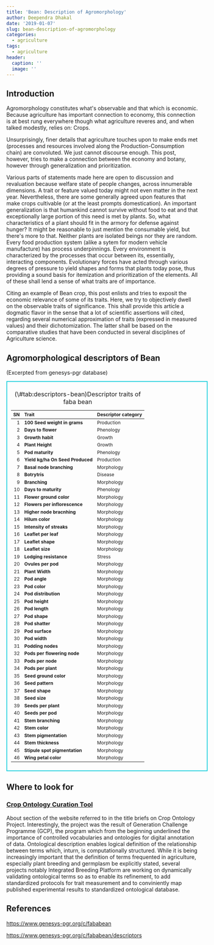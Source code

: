 ```yaml
---
title: 'Bean: Description of Agromorphology'
author: Deependra Dhakal
date: '2019-01-07'
slug: bean-description-of-agromorphology
categories:
  - agriculture
tags:
  - agriculture
header:
  caption: ''
  image: ''
---
```

<script src="{{< blogdown/postref >}}index_files/kePrint/kePrint.js"></script>
<link href="{{< blogdown/postref >}}index_files/lightable/lightable.css" rel="stylesheet" />



## Introduction

Agromorphology constitutes what's observable and that which is economic. Because agriculture has important connection to economy, this connection is at best rung everywhere though what agriculture reveres and, and when talked modestly, relies on: Crops.

Unsurprisingly, finer details that agriculture touches upon to make ends met (processes and resources involved along the Production-Consumption chain) are convoluted. We just cannot discourse enough. This post, however, tries to make a connection between the economy and botany, however through generalization and prioritization.

Various parts of statements made here are open to discussion and revaluation because welfare state of people changes, across innumerable dimensions. A trait or feature valued today might not even matter in the next year. Nevertheless, there are some generally agreed upon features that make crops cultivable (or at the least prompts domestication). An important generalization is that humankind cannot survive without food to eat and that exceptionally large portion of this need is met by plants. So, what characteristics of a plant should fit in the armory for defense against hunger? It might be reasonable to just mention the consumable yield, but there's more to that. Neither plants are isolated beings nor they are random. Every food production system (alike a sytem for modern vehicle manufacture) has process underpinnings. Every environment is characterized by the processes that occur between its, essentially, interacting components. Evolutionary forces have acted through various degrees of pressure to yield shapes and forms that plants today pose, thus providing a sound basis for itemization and prioritization of the elements. All of these shall lend a sense of what traits are of importance.

Citing an example of Bean crop, this post enlists and tries to exposit the economic relevance of some of its traits. Here, we try to objectively dwell on the observable traits of significance. This shall provide this article a dogmatic flavor in the sense that a lot of scientific assertions will cited, regarding several numerical approximation of traits (expressed in measured values) and their dichotomization. The latter shall be based on the comparative studies that have been conducted in several disciplines of Agriculture science.

## Agromorphological descriptors of Bean

(Excerpted from genesys-pgr database)

<div style="border: 2px solid #22d0dd; padding: 10px; overflow-x: scroll; width:100%; "><table class="table table-striped table-hover table-condensed table-responsive" style="font-size: 12px; margin-left: auto; margin-right: auto;">
<caption style="font-size: initial !important;">(\#tab:descriptors-bean)Descriptor traits of faba bean</caption>
 <thead>
  <tr>
   <th style="text-align:right;"> SN </th>
   <th style="text-align:left;"> Trait </th>
   <th style="text-align:left;"> Descriptor category </th>
  </tr>
 </thead>
<tbody>
  <tr>
   <td style="text-align:right;"> 1 </td>
   <td style="text-align:left;font-weight: bold;"> 100 Seed weight in grams </td>
   <td style="text-align:left;"> Production </td>
  </tr>
  <tr>
   <td style="text-align:right;"> 2 </td>
   <td style="text-align:left;font-weight: bold;"> Days to flower </td>
   <td style="text-align:left;"> Phenology </td>
  </tr>
  <tr>
   <td style="text-align:right;"> 3 </td>
   <td style="text-align:left;font-weight: bold;"> Growth habit </td>
   <td style="text-align:left;"> Growth </td>
  </tr>
  <tr>
   <td style="text-align:right;"> 4 </td>
   <td style="text-align:left;font-weight: bold;"> Plant Height </td>
   <td style="text-align:left;"> Growth </td>
  </tr>
  <tr>
   <td style="text-align:right;"> 5 </td>
   <td style="text-align:left;font-weight: bold;"> Pod maturity </td>
   <td style="text-align:left;"> Phenology </td>
  </tr>
  <tr>
   <td style="text-align:right;"> 6 </td>
   <td style="text-align:left;font-weight: bold;"> Yield kg/ha On Seed Produced </td>
   <td style="text-align:left;"> Production </td>
  </tr>
  <tr>
   <td style="text-align:right;"> 7 </td>
   <td style="text-align:left;font-weight: bold;"> Basal node branching </td>
   <td style="text-align:left;"> Morphology </td>
  </tr>
  <tr>
   <td style="text-align:right;"> 8 </td>
   <td style="text-align:left;font-weight: bold;"> Botrytris </td>
   <td style="text-align:left;"> Disease </td>
  </tr>
  <tr>
   <td style="text-align:right;"> 9 </td>
   <td style="text-align:left;font-weight: bold;"> Branching </td>
   <td style="text-align:left;"> Morphology </td>
  </tr>
  <tr>
   <td style="text-align:right;"> 10 </td>
   <td style="text-align:left;font-weight: bold;"> Days to maturity </td>
   <td style="text-align:left;"> Phenology </td>
  </tr>
  <tr>
   <td style="text-align:right;"> 11 </td>
   <td style="text-align:left;font-weight: bold;"> Flower ground color </td>
   <td style="text-align:left;"> Morphology </td>
  </tr>
  <tr>
   <td style="text-align:right;"> 12 </td>
   <td style="text-align:left;font-weight: bold;"> Flowers per inflorescence </td>
   <td style="text-align:left;"> Morphology </td>
  </tr>
  <tr>
   <td style="text-align:right;"> 13 </td>
   <td style="text-align:left;font-weight: bold;"> Higher node bracnhing </td>
   <td style="text-align:left;"> Morphology </td>
  </tr>
  <tr>
   <td style="text-align:right;"> 14 </td>
   <td style="text-align:left;font-weight: bold;"> Hilum color </td>
   <td style="text-align:left;"> Morphology </td>
  </tr>
  <tr>
   <td style="text-align:right;"> 15 </td>
   <td style="text-align:left;font-weight: bold;"> Intensity of streaks </td>
   <td style="text-align:left;"> Morphology </td>
  </tr>
  <tr>
   <td style="text-align:right;"> 16 </td>
   <td style="text-align:left;font-weight: bold;"> Leaflet per leaf </td>
   <td style="text-align:left;"> Morphology </td>
  </tr>
  <tr>
   <td style="text-align:right;"> 17 </td>
   <td style="text-align:left;font-weight: bold;"> Leaflet shape </td>
   <td style="text-align:left;"> Morphology </td>
  </tr>
  <tr>
   <td style="text-align:right;"> 18 </td>
   <td style="text-align:left;font-weight: bold;"> Leaflet size </td>
   <td style="text-align:left;"> Morphology </td>
  </tr>
  <tr>
   <td style="text-align:right;"> 19 </td>
   <td style="text-align:left;font-weight: bold;"> Lodging resistance </td>
   <td style="text-align:left;"> Stress </td>
  </tr>
  <tr>
   <td style="text-align:right;"> 20 </td>
   <td style="text-align:left;font-weight: bold;"> Ovules per pod </td>
   <td style="text-align:left;"> Morphology </td>
  </tr>
  <tr>
   <td style="text-align:right;"> 21 </td>
   <td style="text-align:left;font-weight: bold;"> Plant Width </td>
   <td style="text-align:left;"> Morphology </td>
  </tr>
  <tr>
   <td style="text-align:right;"> 22 </td>
   <td style="text-align:left;font-weight: bold;"> Pod angle </td>
   <td style="text-align:left;"> Morphology </td>
  </tr>
  <tr>
   <td style="text-align:right;"> 23 </td>
   <td style="text-align:left;font-weight: bold;"> Pod color </td>
   <td style="text-align:left;"> Morphology </td>
  </tr>
  <tr>
   <td style="text-align:right;"> 24 </td>
   <td style="text-align:left;font-weight: bold;"> Pod distribution </td>
   <td style="text-align:left;"> Morphology </td>
  </tr>
  <tr>
   <td style="text-align:right;"> 25 </td>
   <td style="text-align:left;font-weight: bold;"> Pod height </td>
   <td style="text-align:left;"> Morphology </td>
  </tr>
  <tr>
   <td style="text-align:right;"> 26 </td>
   <td style="text-align:left;font-weight: bold;"> Pod length </td>
   <td style="text-align:left;"> Morphology </td>
  </tr>
  <tr>
   <td style="text-align:right;"> 27 </td>
   <td style="text-align:left;font-weight: bold;"> Pod shape </td>
   <td style="text-align:left;"> Morphology </td>
  </tr>
  <tr>
   <td style="text-align:right;"> 28 </td>
   <td style="text-align:left;font-weight: bold;"> Pod shatter </td>
   <td style="text-align:left;"> Morphology </td>
  </tr>
  <tr>
   <td style="text-align:right;"> 29 </td>
   <td style="text-align:left;font-weight: bold;"> Pod surface </td>
   <td style="text-align:left;"> Morphology </td>
  </tr>
  <tr>
   <td style="text-align:right;"> 30 </td>
   <td style="text-align:left;font-weight: bold;"> Pod width </td>
   <td style="text-align:left;"> Morphology </td>
  </tr>
  <tr>
   <td style="text-align:right;"> 31 </td>
   <td style="text-align:left;font-weight: bold;"> Podding nodes </td>
   <td style="text-align:left;"> Morphology </td>
  </tr>
  <tr>
   <td style="text-align:right;"> 32 </td>
   <td style="text-align:left;font-weight: bold;"> Pods per flowering node </td>
   <td style="text-align:left;"> Morphology </td>
  </tr>
  <tr>
   <td style="text-align:right;"> 33 </td>
   <td style="text-align:left;font-weight: bold;"> Pods per node </td>
   <td style="text-align:left;"> Morphology </td>
  </tr>
  <tr>
   <td style="text-align:right;"> 34 </td>
   <td style="text-align:left;font-weight: bold;"> Pods per plant </td>
   <td style="text-align:left;"> Morphology </td>
  </tr>
  <tr>
   <td style="text-align:right;"> 35 </td>
   <td style="text-align:left;font-weight: bold;"> Seed ground color </td>
   <td style="text-align:left;"> Morphology </td>
  </tr>
  <tr>
   <td style="text-align:right;"> 36 </td>
   <td style="text-align:left;font-weight: bold;"> Seed pattern </td>
   <td style="text-align:left;"> Morphology </td>
  </tr>
  <tr>
   <td style="text-align:right;"> 37 </td>
   <td style="text-align:left;font-weight: bold;"> Seed shape </td>
   <td style="text-align:left;"> Morphology </td>
  </tr>
  <tr>
   <td style="text-align:right;"> 38 </td>
   <td style="text-align:left;font-weight: bold;"> Seed size </td>
   <td style="text-align:left;"> Morphology </td>
  </tr>
  <tr>
   <td style="text-align:right;"> 39 </td>
   <td style="text-align:left;font-weight: bold;"> Seeds per plant </td>
   <td style="text-align:left;"> Morphology </td>
  </tr>
  <tr>
   <td style="text-align:right;"> 40 </td>
   <td style="text-align:left;font-weight: bold;"> Seeds per pod </td>
   <td style="text-align:left;"> Morphology </td>
  </tr>
  <tr>
   <td style="text-align:right;"> 41 </td>
   <td style="text-align:left;font-weight: bold;"> Stem branching </td>
   <td style="text-align:left;"> Morphology </td>
  </tr>
  <tr>
   <td style="text-align:right;"> 42 </td>
   <td style="text-align:left;font-weight: bold;"> Stem color </td>
   <td style="text-align:left;"> Morphology </td>
  </tr>
  <tr>
   <td style="text-align:right;"> 43 </td>
   <td style="text-align:left;font-weight: bold;"> Stem pigmentation </td>
   <td style="text-align:left;"> Morphology </td>
  </tr>
  <tr>
   <td style="text-align:right;"> 44 </td>
   <td style="text-align:left;font-weight: bold;"> Stem thickness </td>
   <td style="text-align:left;"> Morphology </td>
  </tr>
  <tr>
   <td style="text-align:right;"> 45 </td>
   <td style="text-align:left;font-weight: bold;"> Stipule spot pigmentation </td>
   <td style="text-align:left;"> Morphology </td>
  </tr>
  <tr>
   <td style="text-align:right;"> 46 </td>
   <td style="text-align:left;font-weight: bold;"> Wing petal color </td>
   <td style="text-align:left;"> Morphology </td>
  </tr>
</tbody>
</table></div>

## Where to look for

### [Crop Ontology Curation Tool](http://www.cropontology.org/ontology)

About section of the website referred to in the title briefs on Crop Ontology Project. Interestingly, the project was the result of Generation Challenge Programme (GCP), the program which from the beginning underlined the importance of controlled vocabularies and ontologies for digital annotation of data. Ontological description enables logical definition of the relationship between terms which, inturn, is computationally structured. While it is being increasingly important that the definition of terms frequented in agriculture, especially plant breeding and germplasm be explicitly stated, several projects notably Integrated Breeding Platform are working on dynamically validating ontological terms so as to enable its refinement, to add standardized protocols for trait measurement and to conviniently map published experimental results to standardized ontological database.

## References

https://www.genesys-pgr.org/c/fababean

https://www.genesys-pgr.org/c/fababean/descriptors
